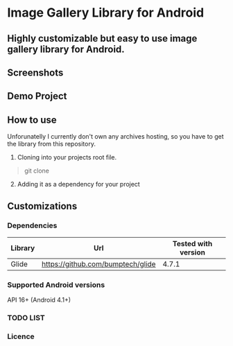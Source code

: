 # Image Gallery Library for Android

## Highly customizable but easy to use image gallery library for Android.

## Screenshots

## Demo Project

## How to use

Unforunatelly I currently don't own any archives hosting, so you have to get the library from this repository.
1. Cloning into your projects root file.
> git clone 
2. Adding it as a dependency for your project 

## Customizations 

### Dependencies

Library | Url | Tested with version
------- | --- | -------
 Glide | https://github.com/bumptech/glide | 4.7.1

### Supported Android versions
API 16+ (Android 4.1+)

### TODO LIST

### Licence

